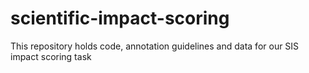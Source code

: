# scientific-impact-scoring
This repository holds code, annotation guidelines and data for our SIS impact scoring task
